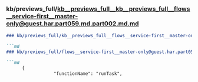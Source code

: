 ### kb/previews_full/kb__previews_full__kb__previews_full__flows__service-first__master-only@guest.har.part059.md.part002.md.md

```md
### kb/previews_full/kb__previews_full__flows__service-first__master-only@guest.har.part059.md.part002.md

```md
### kb/previews_full/flows__service-first__master-only@guest.har.part059.md (part 002)

```md
      {
                  "functionName": "runTask",
             
```

```

```

```
